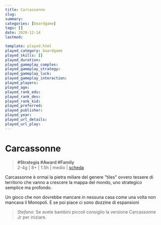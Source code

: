```yaml
---
title: Carcassonne
slug: 
summary: 
categories: [boardgame]
tags: []
date: 2020-12-14
lastmod: 

template: played.html
played_category: boardgame
played_skills: []
played_duration: 
played_gameplay_complex: 
played_gameplay_strategy: 
played_gameplay_luck: 
played_gameplay_interaction: 
played_players: 
played_age: 
played_rank_edu: 
played_rank_dev: 
played_rank_kid: 
played_preferred: 
played_publisher: 
played_year: 
played_url_details: 
played_url_play: 
---
```


# Carcassonne
> **#Strategia #Award #Family**  
> 2-4g | 8+ | 1.5h | medio | [scheda](https://www.boardgamegeek.com/boardgame/822/carcassonne)  

Carcassonne è ormai la pietra miliare del genere "tiles" ovvero tessere di territorio che vanno a crescere la mappa del mondo, uno strategico semplice ma profondo.

Un gioco che non dovrebbe mancare in nessuna casa come una volta non mancava il Monopoli. E se poi piace ci sono dozzine di espansioni

> *Stefano:*
> Se avete bambini piccoli consiglio la versione Carcassonne Jr per iniziare.


